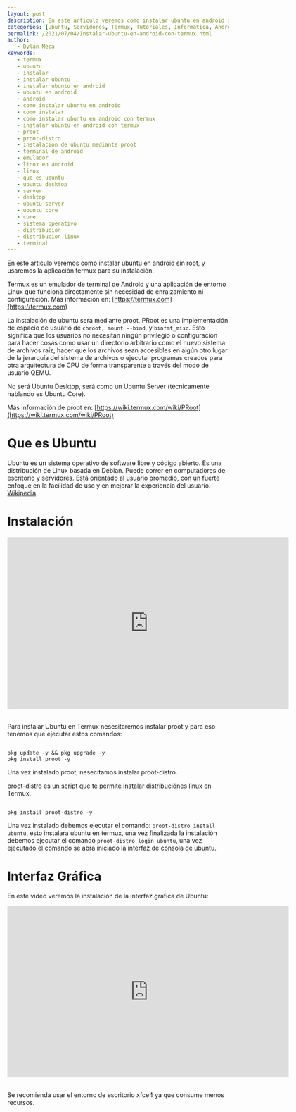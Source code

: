 ```yaml
---
layout: post
description: En este articulo veremos como instalar ubuntu en android sin root, y usaremos la aplicación termux para su instalación, la instalación de ubuntu sera mediante proot, no será Ubuntu Desktop, será como un Ubuntu Server (técnicamente hablando es Ubuntu Core)
categories: [Ubuntu, Servidores, Termux, Tutoriales, Informatica, Android, Android]
permalink: /2021/07/04/Instalar-ubuntu-en-android-con-termux.html
author:
   - Dylan Meca
keywords:
   - termux
   - ubuntu
   - instalar
   - instalar ubuntu
   - instalar ubuntu en android
   - ubuntu en android
   - android
   - como instalar ubuntu en android
   - como instalar
   - como instalar ubuntu en android con termux
   - instalar ubuntu en android con termux
   - proot
   - proot-distro
   - instalacion de ubuntu mediante proot
   - terminal de android
   - emulador
   - linux en android
   - linux
   - que es ubuntu
   - ubuntu desktop
   - server
   - desktop
   - ubuntu server
   - ubuntu core
   - core
   - sistema operativo
   - distribucion
   - distribucion linux
   - terminal
---
```


En este articulo veremos como instalar ubuntu en android sin root, y usaremos la aplicación termux para su instalación.

Termux es un emulador de terminal de Android y una aplicación de entorno Linux que funciona directamente sin necesidad de enraizamiento ni configuración. Más información en: [https://termux.com](https://termux.com)

La instalación de ubuntu sera mediante proot, PRoot es una implementación de espacio de usuario de ```chroot, mount --bind```, y ```binfmt_misc```. Esto significa que los usuarios no necesitan ningún privilegio o configuración para hacer cosas como usar un directorio arbitrario como el nuevo sistema de archivos raíz, hacer que los archivos sean accesibles en algún otro lugar de la jerarquía del sistema de archivos o ejecutar programas creados para otra arquitectura de CPU de forma transparente a través del modo de usuario QEMU. 

No será Ubuntu Desktop, será como un Ubuntu Server (técnicamente hablando es Ubuntu Core). 

Más información de proot en: [https://wiki.termux.com/wiki/PRoot](https://wiki.termux.com/wiki/PRoot)

# Que es Ubuntu

Ubuntu es un sistema operativo de software libre y código abierto. Es una distribución de Linux basada en Debian. Puede correr en computadores de escritorio y servidores. Está orientado al usuario promedio, con un fuerte enfoque en la facilidad de uso y en mejorar la experiencia del usuario. [Wikipedia](https://es.wikipedia.org/wiki/Ubuntu)

# Instalación
<div class='youtube-video'>
  <iframe title="video" width="640" height="390" src="https://www.youtube.com/embed/p-Fjww-52Mg" frameborder="0" allowfullscreen></iframe>
</div>
<br />

Para instalar Ubuntu en Termux nesesitaremos instalar proot y para eso tenemos que ejecutar estos comandos:

```shell

pkg update -y && pkg upgrade -y
pkg install proot -y

```

Una vez instalado proot, nesecitamos instalar proot-distro.

proot-distro es un script que te permite instalar distribuciónes linux en Termux.

```shell

pkg install proot-distro -y

```

Una vez instalado debemos ejecutar el comando: ``` proot-distro install ubuntu ```, esto instalara ubuntu en termux, una vez finalizada la instalación debemos ejecutar el comando ```proot-distro login ubuntu```, una vez ejecutado el comando se abra iniciado la interfaz de consola de ubuntu.

# Interfaz Gráfica

En este video veremos la instalación de la interfaz grafica de Ubuntu:

<div class='youtube-video'>
  <iframe title="video" width="640" height="390" src="https://www.youtube.com/embed/RRZsCa_jOy0" frameborder="0" allowfullscreen></iframe>
</div>
<br />

Se recomienda usar el entorno de escritorio xfce4 ya que consume menos recursos.



